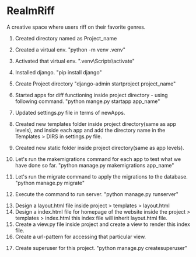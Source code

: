 # RealmRiff
A creative space where users riff on their favorite genres.

<!-- ------------------------------------ -->
1. Created directory named as Project_name
2. Created a virtual env.
"python -m venv .venv"

3. Activated that virtual env.
".venv\Scripts\activate"

4. Installed django.
"pip install django"

<!-- ------------------------------------ -->
5. Create Project directory
"django-admin startproject project_name"

6. Started apps for diff functioning inside project directory - using following command.
"python mange.py startapp app_name"

7. Updated settings.py file in terms of newApps.
8. Created new templates folder inside project directory(same as app levels), and inside each app and add the directory name in the Templates > DIRS in settings.py file.
9. Created new static folder inside project directory(same as app levels).
10. Let's run the makemigrations command for each app to test what we have done so far.
"python manage.py makemigrations app_name"

11. Let's run the migrate command to apply the migrations to the database.
"python manage.py migrate"

12. Execute the command to run server.
"python manage.py runserver"

<!-- ------------------------------------ -->
13. Design a layout.html file inside project > templates > layout.html
14. Design a index.html file for homepage of the website inside the project > templates > index.html this index file will inherit layout.html file.
15. Create a view.py file inside project and create a view to render this index file.
16. Create a url-pattern for accessing that particular view.

<!-- ----------------------------------- -->
17. Create superuser for this project. 
"python manage.py createsuperuser"

